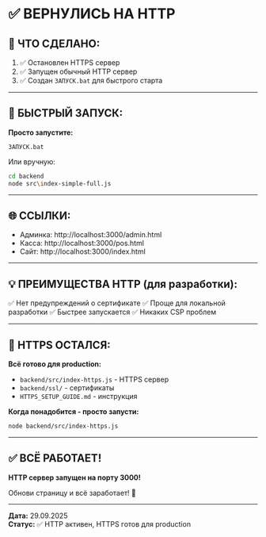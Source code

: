 # ✅ ВЕРНУЛИСЬ НА HTTP

## 🔄 ЧТО СДЕЛАНО:

1. ✅ Остановлен HTTPS сервер
2. ✅ Запущен обычный HTTP сервер
3. ✅ Создан `ЗАПУСК.bat` для быстрого старта

---

## 🚀 БЫСТРЫЙ ЗАПУСК:

**Просто запустите:**
```
ЗАПУСК.bat
```

Или вручную:
```bash
cd backend
node src\index-simple-full.js
```

---

## 🌐 ССЫЛКИ:

- Админка: http://localhost:3000/admin.html
- Касса: http://localhost:3000/pos.html
- Сайт: http://localhost:3000/index.html

---

## 💡 ПРЕИМУЩЕСТВА HTTP (для разработки):

✅ Нет предупреждений о сертификате
✅ Проще для локальной разработки
✅ Быстрее запускается
✅ Никаких CSP проблем

---

## 🔐 HTTPS ОСТАЛСЯ:

**Всё готово для production:**
- `backend/src/index-https.js` - HTTPS сервер
- `backend/ssl/` - сертификаты
- `HTTPS_SETUP_GUIDE.md` - инструкция

**Когда понадобится - просто запусти:**
```bash
node backend/src/index-https.js
```

---

## ✅ ВСЁ РАБОТАЕТ!

**HTTP сервер запущен на порту 3000!**

Обнови страницу и всё заработает! 🚀

---

**Дата:** 29.09.2025  
**Статус:** ✅ HTTP активен, HTTPS готов для production
